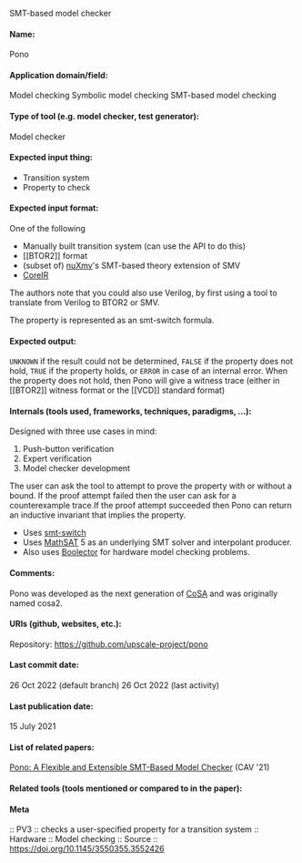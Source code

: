 SMT-based model checker

#### Name:
Pono

#### Application domain/field:
Model checking
Symbolic model checking
SMT-based model checking

#### Type of tool (e.g. model checker, test generator):
Model checker

#### Expected input thing:
- Transition system
- Property to check

#### Expected input format:
One of the following
- Manually built transition system (can use the API to do this)
- [[BTOR2]] format
- (subset of) [nuXmv](nuXmv.md)'s SMT-based theory extension of SMV
- [CoreIR](../Not-verifiers/CoreIR.md)

The authors note that you could also use Verilog, by first using a tool to translate from Verilog to BTOR2 or SMV.

The property is represented as an smt-switch formula.

#### Expected output:
`UNKNOWN` if the result could not be determined, `FALSE` if the property does not hold, `TRUE` if the property holds, or `ERROR` in case of an internal error.
When the property does not hold, then Pono will give a witness trace (either in [[BTOR2]] witness format or the [[VCD]] standard format)

#### Internals (tools used, frameworks, techniques, paradigms, ...):
Designed with three use cases in mind:
1. Push-button verification
2. Expert verification
3. Model checker development

The user can ask the tool to attempt to prove the property with or without a bound. If the proof attempt failed then the user can ask for a counterexample trace.If the proof attempt succeeded then Pono can return an inductive invariant that implies the property.
- Uses [smt-switch](../Libraries/smt-switch.md)
- Uses [MathSAT](../Solvers/SMT/MathSAT.md) 5 as an underlying SMT solver and interpolant producer.
- Also uses [Boolector](../Solvers/SMT/Boolector.md) for hardware model checking problems.

#### Comments:
Pono was developed as the next generation of [CoSA](../CoSA.md) and was originally named cosa2.

#### URIs (github, websites, etc.):
Repository: https://github.com/upscale-project/pono

#### Last commit date:
26 Oct 2022 (default branch)
26 Oct 2022 (last activity)

#### Last publication date:
15 July 2021

#### List of related papers:
[Pono: A Flexible and Extensible SMT-Based Model Checker](https://doi.org/10.1007/978-3-030-81688-9_22) (CAV '21)

#### Related tools (tools mentioned or compared to in the paper):

#### Meta
:: PV3 :: checks a user-specified property for a transition system
:: Hardware
:: Model checking
:: Source :: https://doi.org/10.1145/3550355.3552426
